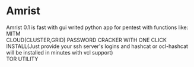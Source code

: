 Amrist
======

Amrist 0.1 is fast with gui writed python app for pentest with functions like:<br>
MITM<br>
CLOUD(CLUSTER,GRID) PASSWORD CRACKER WITH ONE CLICK INSTALL(Just provide your ssh server's logins and hashcat or ocl-hashcat will be installed in minutes with vcl support)<br>
TOR UTILITY <br>
